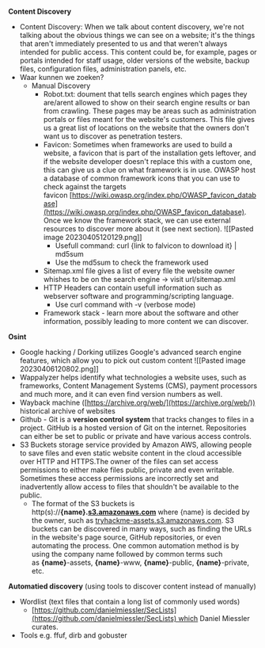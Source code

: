 
**Content Discovery**  
-   Content Discovery: When we talk about content discovery, we're not talking about the obvious things we can see on a website; it's the things that aren't immediately presented to us and that weren't always intended for public access.  This content could be, for example, pages or portals intended for staff usage, older versions of the website, backup files, configuration files, administration panels, etc. 
-  Waar kunnen we zoeken? 
	- Manual Discovery 
		-  Robot.txt: doument that tells search engines which pages they are/arent allowed to show on their search engine results or ban from crawling. These pages may be areas such as administration portals or files meant for the website's customers. This file gives us a great list of locations on the website that the owners don't want us to discover as penetration testers. 
		- Favicon: Sometimes when frameworks are used to build a website, a favicon that is part of the installation gets leftover, and if the website developer doesn't replace this with a custom one, this can give us a clue on what framework is in use. OWASP host a database of common framework icons that you can use to check against the targets favicon [https://wiki.owasp.org/index.php/OWASP_favicon_database](https://wiki.owasp.org/index.php/OWASP_favicon_database). Once we know the framework stack, we can use external resources to discover more about it (see next section). ![[Pasted image 20230405120129.png]]
			- Usefull command:   curl {link to falvicon  to download it} | md5sum  
			- Use the md5sum to check the framework used 
		- Sitemap.xml file gives a list of every file the website owner whishes to be on the search engine -> visit url/sitemap.xml 
		- HTTP Headers can contain usefull information such as webserver software and programming/scripting language. 
			- Use curl command with -v (verbose mode) 
		- Framework stack -  learn more about the software and other information, possibly leading to more content we can discover.

**Osint** 
- Google hacking / Dorking utilizes Google's advanced search engine features, which allow you to pick out custom content ![[Pasted image 20230406120802.png]]
- Wappalyzer helps identify what technologies a website uses, such as frameworks, Content Management Systems (CMS), payment processors and much more, and it can even find version numbers as well. 
- Wayback machine ([https://archive.org/web/](https://archive.org/web/)) historical archive of websites
- Github - Git is a **version control system** that tracks changes to files in a project. GitHub is a hosted version of Git on the internet. Repositories can either be set to public or private and have various access controls.
- S3 Buckets storage service provided by Amazon AWS, allowing people to  save files and even static website content in the cloud accessible over HTTP and HTTPS.The owner of the files can set access permissions to either make files public, private and even writable. Sometimes these access permissions are incorrectly set and inadvertently allow access to files that shouldn't be available to the public.  
	- The format of the S3 buckets is http(s)://**{name}.**[**s3.amazonaws.com**](http://s3.amazonaws.com/) where {name} is decided by the owner, such as [tryhackme-assets.s3.amazonaws.com](http://tryhackme-assets.s3.amazonaws.com). S3 buckets can be discovered in many ways, such as finding the URLs in the website's page source, GitHub repositories, or even automating the process. One common automation method is by using the company name followed by common terms such as **{name}**-assets, **{name}**-www, **{name}**-public, **{name}**-private, etc.

**Automatied discovery** (using tools to discover content instead of manually)
- Wordlist  (text files that contain a long list of commonly used words)
	- [https://github.com/danielmiessler/SecLists](https://github.com/danielmiessler/SecLists) which Daniel Miessler curates. 
- Tools e.g. ffuf, dirb and gobuster 

